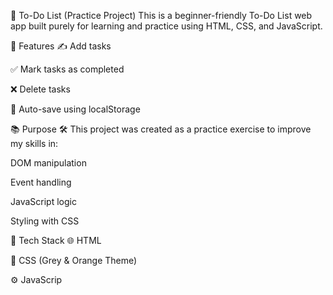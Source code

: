 📝 To-Do List (Practice Project)
This is a beginner-friendly To-Do List web app built purely for learning and practice using HTML, CSS, and JavaScript.

🔧 Features
✍️ Add tasks

✅ Mark tasks as completed

❌ Delete tasks

💾 Auto-save using localStorage

📚 Purpose
🛠️ This project was created as a practice exercise to improve my skills in:

DOM manipulation

Event handling

JavaScript logic

Styling with CSS

📁 Tech Stack
🌐 HTML

🎨 CSS (Grey & Orange Theme)

⚙️ JavaScrip
